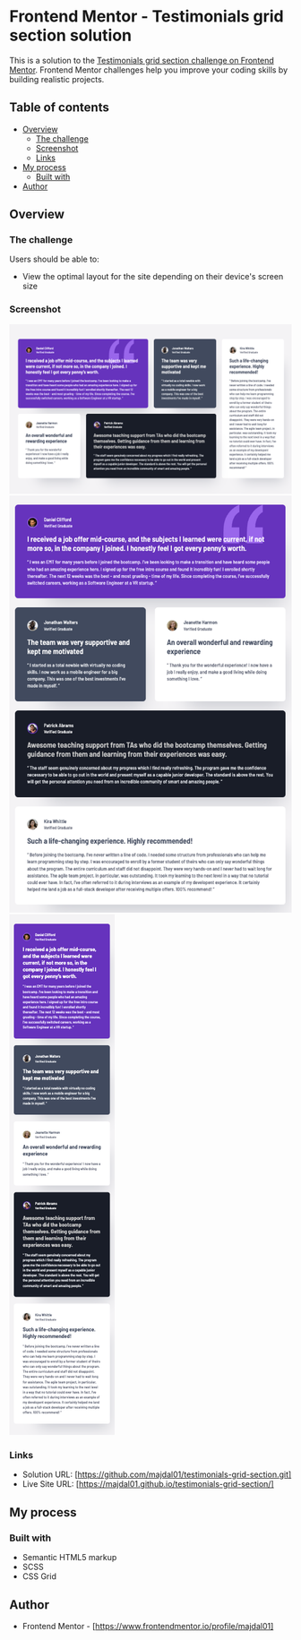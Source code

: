 # Frontend Mentor - Testimonials grid section solution

This is a solution to the [Testimonials grid section challenge on Frontend Mentor](https://www.frontendmentor.io/challenges/testimonials-grid-section-Nnw6J7Un7). Frontend Mentor challenges help you improve your coding skills by building realistic projects. 

## Table of contents

- [Overview](#overview)
  - [The challenge](#the-challenge)
  - [Screenshot](#screenshot)
  - [Links](#links)
- [My process](#my-process)
  - [Built with](#built-with)
- [Author](#author)


## Overview

### The challenge

Users should be able to:

- View the optimal layout for the site depending on their device's screen size

### Screenshot

![](./screenshot-desktop.jpg)
![](./screenshot-tablet.jpg)
![](./screenshot-mobile.jpg)

### Links

- Solution URL: [https://github.com/majdal01/testimonials-grid-section.git]
- Live Site URL: [https://majdal01.github.io/testimonials-grid-section/]

## My process

### Built with

- Semantic HTML5 markup
- SCSS
- CSS Grid


## Author

- Frontend Mentor - [https://www.frontendmentor.io/profile/majdal01]


